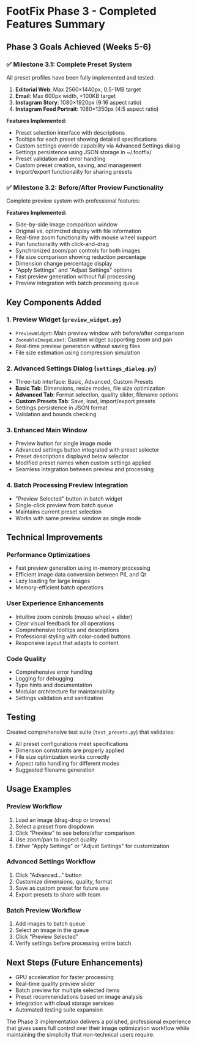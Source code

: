 # FootFix Phase 3 - Completed Features Summary

## Phase 3 Goals Achieved (Weeks 5-6)

### ✅ Milestone 3.1: Complete Preset System
All preset profiles have been fully implemented and tested:

1. **Editorial Web**: Max 2560×1440px, 0.5-1MB target
2. **Email**: Max 600px width, <100KB target  
3. **Instagram Story**: 1080×1920px (9:16 aspect ratio)
4. **Instagram Feed Portrait**: 1080×1350px (4:5 aspect ratio)

**Features Implemented:**
- Preset selection interface with descriptions
- Tooltips for each preset showing detailed specifications
- Custom settings override capability via Advanced Settings dialog
- Settings persistence using JSON storage in ~/.footfix/
- Preset validation and error handling
- Custom preset creation, saving, and management
- Import/export functionality for sharing presets

### ✅ Milestone 3.2: Before/After Preview Functionality
Complete preview system with professional features:

**Features Implemented:**
- Side-by-side image comparison window
- Original vs. optimized display with file information
- Real-time zoom functionality with mouse wheel support
- Pan functionality with click-and-drag
- Synchronized zoom/pan controls for both images
- File size comparison showing reduction percentage
- Dimension change percentage display
- "Apply Settings" and "Adjust Settings" options
- Fast preview generation without full processing
- Preview integration with batch processing queue

## Key Components Added

### 1. Preview Widget (`preview_widget.py`)
- `PreviewWidget`: Main preview window with before/after comparison
- `ZoomableImageLabel`: Custom widget supporting zoom and pan
- Real-time preview generation without saving files
- File size estimation using compression simulation

### 2. Advanced Settings Dialog (`settings_dialog.py`)
- Three-tab interface: Basic, Advanced, Custom Presets
- **Basic Tab**: Dimensions, resize modes, file size optimization
- **Advanced Tab**: Format selection, quality slider, filename options  
- **Custom Presets Tab**: Save, load, import/export presets
- Settings persistence in JSON format
- Validation and bounds checking

### 3. Enhanced Main Window
- Preview button for single image mode
- Advanced settings button integrated with preset selector
- Preset descriptions displayed below selector
- Modified preset names when custom settings applied
- Seamless integration between preview and processing

### 4. Batch Processing Preview Integration
- "Preview Selected" button in batch widget
- Single-click preview from batch queue
- Maintains current preset selection
- Works with same preview window as single mode

## Technical Improvements

### Performance Optimizations
- Fast preview generation using in-memory processing
- Efficient image data conversion between PIL and Qt
- Lazy loading for large images
- Memory-efficient batch operations

### User Experience Enhancements
- Intuitive zoom controls (mouse wheel + slider)
- Clear visual feedback for all operations
- Comprehensive tooltips and descriptions
- Professional styling with color-coded buttons
- Responsive layout that adapts to content

### Code Quality
- Comprehensive error handling
- Logging for debugging
- Type hints and documentation
- Modular architecture for maintainability
- Settings validation and sanitization

## Testing
Created comprehensive test suite (`test_presets.py`) that validates:
- All preset configurations meet specifications
- Dimension constraints are properly applied
- File size optimization works correctly
- Aspect ratio handling for different modes
- Suggested filename generation

## Usage Examples

### Preview Workflow
1. Load an image (drag-drop or browse)
2. Select a preset from dropdown
3. Click "Preview" to see before/after comparison
4. Use zoom/pan to inspect quality
5. Either "Apply Settings" or "Adjust Settings" for customization

### Advanced Settings Workflow
1. Click "Advanced..." button
2. Customize dimensions, quality, format
3. Save as custom preset for future use
4. Export presets to share with team

### Batch Preview Workflow
1. Add images to batch queue
2. Select an image in the queue
3. Click "Preview Selected"
4. Verify settings before processing entire batch

## Next Steps (Future Enhancements)
- GPU acceleration for faster processing
- Real-time quality preview slider
- Batch preview for multiple selected items
- Preset recommendations based on image analysis
- Integration with cloud storage services
- Automated testing suite expansion

The Phase 3 implementation delivers a polished, professional experience that gives users full control over their image optimization workflow while maintaining the simplicity that non-technical users require.